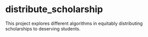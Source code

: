 # distribute_scholarship
This project explores different algorithms in equitably distributing scholarships to deserving students.
